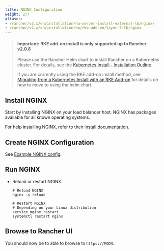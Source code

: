 ```yaml
---
title: NGINX Configuration
weight: 277
aliases:
- /rancher/v2.x/en/installation/ha-server-install-external-lb/nginx/
- /rancher/v2.x/en/installation/ha/rke-add-on/layer-7-lb/nginx
---
```


> #### **Important: RKE add-on install is only supported up to Rancher v2.0.8**
>
>Please use the Rancher Helm chart to install Rancher on a Kubernetes cluster. For details, see the [Kubernetes Install - Installation Outline]({{<baseurl>}}/rancher/v2.x/en/installation/k8s-install/#installation-outline).
>
>If you are currently using the RKE add-on install method, see [Migrating from a Kubernetes Install with an RKE Add-on]({{<baseurl>}}/rancher/v2.x/en/upgrades/upgrades/migrating-from-rke-add-on/) for details on how to move to using the helm chart.

## Install NGINX

Start by installing NGINX on your load balancer host. NGINX has packages available for all known operating systems.

For help installing NGINX, refer to their [install documentation](https://www.nginx.com/resources/wiki/start/topics/tutorials/install/).

## Create NGINX Configuration

See [Example NGINX config]({{<baseurl>}}/rancher/v2.x/en/installation/k8s-install/helm-rancher/chart-options/#example-nginx-config).

## Run NGINX

* Reload or restart NGINX

    ````
    # Reload NGINX
    nginx -s reload

    # Restart NGINX
    # Depending on your Linux distribution
    service nginx restart
    systemctl restart nginx
    ````

## Browse to Rancher UI

You should now be to able to browse to `https://FQDN`.
